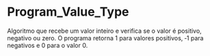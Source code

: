 # Program_Value_Type
Algoritmo que recebe um valor inteiro e verifica se o valor é positivo, negativo ou zero. O programa retorna 1 para valores positivos, ‐1 para negativos e 0 para o valor 0.
